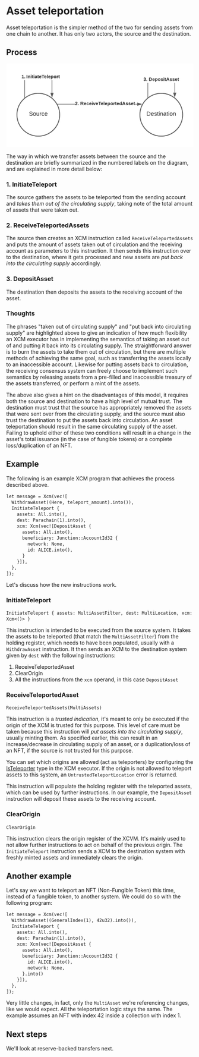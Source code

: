 # Asset teleportation

Asset teleportation is the simpler method of the two for sending assets from one chain to another.
It has only two actors, the source and the destination.

## Process

![Asset Teleportation diagram](images/asset_teleportation.png)

The way in which we transfer assets between the source and the destination are briefly summarized in the numbered labels on the diagram, and are explained in more detail below:

### 1. InitiateTeleport

The source gathers the assets to be teleported from the sending account and *takes them out of the circulating supply*, taking note of the total amount of assets that were taken out.

### 2. ReceiveTeleportedAssets

The source then creates an XCM instruction called `ReceiveTeleportedAssets` and puts the amount of assets taken out of circulation and the receiving account as parameters to this instruction.
It then sends this instruction over to the destination, where it gets processed and new assets are *put back into the circulating supply* accordingly.

### 3. DepositAsset

The destination then deposits the assets to the receiving account of the asset.

### Thoughts

The phrases "taken out of circulating supply" and "put back into circulating supply" are highlighted above to give an indication of how much flexibility an XCM executor has in implementing the semantics of taking an asset out of and putting it back into its circulating supply.
The straightforward answer is to burn the assets to take them out of circulation, but there are multiple methods of achieving the same goal, such as transferring the assets locally to an inaccessible account.
Likewise for putting assets back to circulation, the receiving consensus system can freely choose to implement such semantics by releasing assets from a pre-filled and inaccessible treasury of the assets transferred, or perform a mint of the assets.

The above also gives a hint on the disadvantages of this model, it requires both the source and destination to have a high level of mutual trust.
The destination must trust that the source has appropriately removed the assets that were sent over from the circulating supply, and the source must also trust the destination to put the assets back into circulation.
An asset teleportation should result in the same circulating supply of the asset.
Failing to uphold either of these two conditions will result in a change in the asset's total issuance (in the case of fungible tokens) or a complete loss/duplication of an NFT.

## Example

The following is an example XCM program that achieves the process described above.

```rust,noplayground
let message = Xcm(vec![
  WithdrawAsset((Here, teleport_amount).into()),
  InitiateTeleport {
    assets: All.into(),
    dest: Parachain(1).into(),
    xcm: Xcm(vec![DepositAsset {
      assets: All.into(),
      beneficiary: Junction::AccountId32 {
        network: None,
        id: ALICE.into(),
      }
    }]),
  },
]);
```

Let's discuss how the new instructions work.

### InitiateTeleport

```rust,noplayground
InitiateTeleport { assets: MultiAssetFilter, dest: MultiLocation, xcm: Xcm<()> }
```

This instruction is intended to be executed from the source system.
It takes the assets to be teleported (that match the `MultiAssetFilter`) from the holding register, which needs to have been populated, usually with a `WithdrawAsset` instruction.
It then sends an XCM to the destination system given by `dest` with the following instructions:
1. ReceiveTeleportedAsset
2. ClearOrigin
3. All the instructions from the `xcm` operand, in this case `DepositAsset`

### ReceiveTeleportedAsset

```rust,noplayground
ReceiveTeleportedAssets(MultiAssets)
```

This instruction is a *trusted indication*, it's meant to only be executed if the origin of the XCM is trusted for this purpose.
This level of care must be taken because this instruction will *put assets into the circulating supply*, usually minting them.
As specified earlier, this can result in an increase/decrease in circulating supply of an asset, or a duplication/loss of an NFT, if the source is not trusted for this purpose.

You can set which origins are allowed (act as teleporters) by configuring the [IsTeleporter](TODO:add_link) type in the XCM executor.
If the origin is not allowed to teleport assets to this system, an `UntrustedTeleportLocation` error is returned.

This instruction will populate the holding register with the teleported assets, which can be used by further instructions.
In our example, the `DepositAsset` instruction will deposit these assets to the receiving account.

### ClearOrigin

```rust,noplayground
ClearOrigin
```

This instruction clears the origin register of the XCVM.
It's mainly used to not allow further instructions to act on behalf of the previous origin.
The `InitiateTeleport` instruction sends a XCM to the destination system with freshly minted assets and immediately clears the origin.

## Another example

Let's say we want to teleport an NFT (Non-Fungible Token) this time, instead of a fungible token, to another system.
We could do so with the following program:

```rust,noplayground
let message = Xcm(vec![
  WithdrawAsset((GeneralIndex(1), 42u32).into()),
  InitiateTeleport {
    assets: All.into(),
    dest: Parachain(1).into(),
    xcm: Xcm(vec![DepositAsset {
      assets: All.into(),
      beneficiary: Junction::AccountId32 {
        id: ALICE.into(),
        network: None,
      }.into()
    }]),
  },
]);
```

Very little changes, in fact, only the `MultiAsset` we're referencing changes, like we would expect.
All the teleportation logic stays the same.
The example assumes an NFT with index 42 inside a collection with index 1.

## Next steps

We'll look at reserve-backed transfers next.
